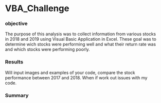 # VBA_Challenge

### objective
The purpose of this analysis was to collect information from various stocks in 2018 and 2019 using Visual Basic Application in Excel. These goal was to determine wich stocks were performing well and what their return rate was and which stocks were performing poorly.

### Results
Will input images and examples of your code, compare the stock performance between 2017 and 2018. When if work out issues with my code.

### Summary
